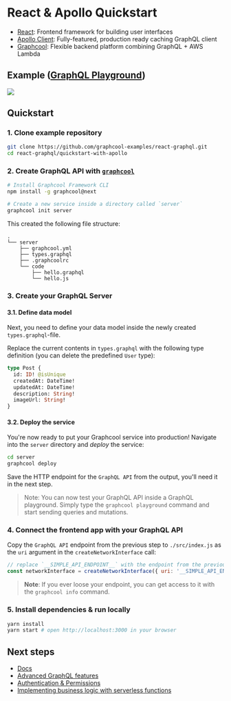 # React & Apollo Quickstart

* [React](https://facebook.github.io/react/): Frontend framework for building user interfaces
* [Apollo Client](https://github.com/apollographql/apollo-client): Fully-featured, production ready caching GraphQL client
* [Graphcool](https://www.graph.cool): Flexible backend platform combining GraphQL + AWS Lambda

## Example ([GraphQL Playground](https://api.graph.cool/simple/v1/cj1erhgba0uxi0109k14mdght))

![](http://imgur.com/3S6fUeI.gif)

## Quickstart

<!--
For more information on how to get started [refer to the full react-apollo-instagram tutorial](https://www.graph.cool/docs/quickstart/react-apollo-instagram/) or watch the corresponding [video](https://www.youtube.com/watch?v=OoPQl8hcIug).
-->

### 1. Clone example repository

```sh
git clone https://github.com/graphcool-examples/react-graphql.git
cd react-graphql/quickstart-with-apollo
```

### 2. Create GraphQL API with [`graphcool`](https://www.npmjs.com/package/graphcool)

```sh
# Install Graphcool Framework CLI
npm install -g graphcool@next

# Create a new service inside a directory called `server`
graphcool init server
```

This created the following file structure:

```
.
└── server
    ├── graphcool.yml
    ├── types.graphql
    ├── .graphcoolrc
    └── code
        ├── hello.graphql
        └── hello.js
```

### 3. Create your GraphQL Server

#### 3.1. Define data model

Next, you need to define your data model inside the newly created `types.graphql`-file.

Replace the current contents in `types.graphql` with the following type definition (you can delete the predefined `User` type):

```graphql
type Post {
  id: ID! @isUnique
  createdAt: DateTime!
  updatedAt: DateTime!
  description: String!
  imageUrl: String!
}
```

#### 3.2. Deploy the service

You're now ready to put your Graphcool service into production! Navigate into the `server` directory and _deploy_ the service:

```sh
cd server
graphcool deploy
```

Save the HTTP endpoint for the `GraphQL API` from the output, you'll need it in the next step.

> Note: You can now test your GraphQL API inside a GraphQL playground. Simply type the `graphcool playground` command and start sending queries and mutations.


### 4. Connect the frontend app with your GraphQL API

Copy the `GraphQL API` endpoint from the previous step to `./src/index.js` as the `uri` argument in the `createNetworkInterface` call:

```js
// replace `__SIMPLE_API_ENDPOINT__` with the endpoint from the previous step
const networkInterface = createNetworkInterface({ uri: '__SIMPLE_API_ENDPOINT__' })
```

> **Note**: If you ever loose your endpoint, you can get access to it with the `graphcool info` command.

### 5. Install dependencies & run locally

```sh
yarn install
yarn start # open http://localhost:3000 in your browser
```

## Next steps

* [Docs](https://docs-next.graph.cool)
* [Advanced GraphQL features](https://www.graph.cool/docs/tutorials/advanced-features-eath7duf7d/)
* [Authentication & Permissions](https://www.graph.cool/docs/reference/authorization/overview-iegoo0heez/)
* [Implementing business logic with serverless functions](https://www.graph.cool/docs/reference/functions/overview-boo6uteemo/)

